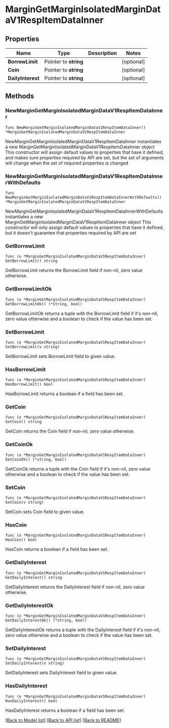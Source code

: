 # MarginGetMarginIsolatedMarginDataV1RespItemDataInner

## Properties

Name | Type | Description | Notes
------------ | ------------- | ------------- | -------------
**BorrowLimit** | Pointer to **string** |  | [optional] 
**Coin** | Pointer to **string** |  | [optional] 
**DailyInterest** | Pointer to **string** |  | [optional] 

## Methods

### NewMarginGetMarginIsolatedMarginDataV1RespItemDataInner

`func NewMarginGetMarginIsolatedMarginDataV1RespItemDataInner() *MarginGetMarginIsolatedMarginDataV1RespItemDataInner`

NewMarginGetMarginIsolatedMarginDataV1RespItemDataInner instantiates a new MarginGetMarginIsolatedMarginDataV1RespItemDataInner object
This constructor will assign default values to properties that have it defined,
and makes sure properties required by API are set, but the set of arguments
will change when the set of required properties is changed

### NewMarginGetMarginIsolatedMarginDataV1RespItemDataInnerWithDefaults

`func NewMarginGetMarginIsolatedMarginDataV1RespItemDataInnerWithDefaults() *MarginGetMarginIsolatedMarginDataV1RespItemDataInner`

NewMarginGetMarginIsolatedMarginDataV1RespItemDataInnerWithDefaults instantiates a new MarginGetMarginIsolatedMarginDataV1RespItemDataInner object
This constructor will only assign default values to properties that have it defined,
but it doesn't guarantee that properties required by API are set

### GetBorrowLimit

`func (o *MarginGetMarginIsolatedMarginDataV1RespItemDataInner) GetBorrowLimit() string`

GetBorrowLimit returns the BorrowLimit field if non-nil, zero value otherwise.

### GetBorrowLimitOk

`func (o *MarginGetMarginIsolatedMarginDataV1RespItemDataInner) GetBorrowLimitOk() (*string, bool)`

GetBorrowLimitOk returns a tuple with the BorrowLimit field if it's non-nil, zero value otherwise
and a boolean to check if the value has been set.

### SetBorrowLimit

`func (o *MarginGetMarginIsolatedMarginDataV1RespItemDataInner) SetBorrowLimit(v string)`

SetBorrowLimit sets BorrowLimit field to given value.

### HasBorrowLimit

`func (o *MarginGetMarginIsolatedMarginDataV1RespItemDataInner) HasBorrowLimit() bool`

HasBorrowLimit returns a boolean if a field has been set.

### GetCoin

`func (o *MarginGetMarginIsolatedMarginDataV1RespItemDataInner) GetCoin() string`

GetCoin returns the Coin field if non-nil, zero value otherwise.

### GetCoinOk

`func (o *MarginGetMarginIsolatedMarginDataV1RespItemDataInner) GetCoinOk() (*string, bool)`

GetCoinOk returns a tuple with the Coin field if it's non-nil, zero value otherwise
and a boolean to check if the value has been set.

### SetCoin

`func (o *MarginGetMarginIsolatedMarginDataV1RespItemDataInner) SetCoin(v string)`

SetCoin sets Coin field to given value.

### HasCoin

`func (o *MarginGetMarginIsolatedMarginDataV1RespItemDataInner) HasCoin() bool`

HasCoin returns a boolean if a field has been set.

### GetDailyInterest

`func (o *MarginGetMarginIsolatedMarginDataV1RespItemDataInner) GetDailyInterest() string`

GetDailyInterest returns the DailyInterest field if non-nil, zero value otherwise.

### GetDailyInterestOk

`func (o *MarginGetMarginIsolatedMarginDataV1RespItemDataInner) GetDailyInterestOk() (*string, bool)`

GetDailyInterestOk returns a tuple with the DailyInterest field if it's non-nil, zero value otherwise
and a boolean to check if the value has been set.

### SetDailyInterest

`func (o *MarginGetMarginIsolatedMarginDataV1RespItemDataInner) SetDailyInterest(v string)`

SetDailyInterest sets DailyInterest field to given value.

### HasDailyInterest

`func (o *MarginGetMarginIsolatedMarginDataV1RespItemDataInner) HasDailyInterest() bool`

HasDailyInterest returns a boolean if a field has been set.


[[Back to Model list]](../README.md#documentation-for-models) [[Back to API list]](../README.md#documentation-for-api-endpoints) [[Back to README]](../README.md)


